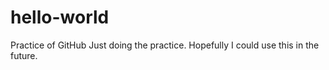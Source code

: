 # hello-world
Practice of GitHub
Just doing the practice. Hopefully I could use this in the future.
